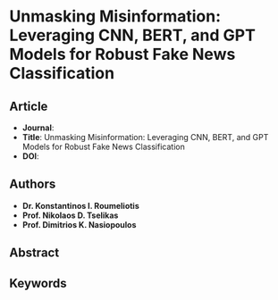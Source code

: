 # Unmasking Misinformation: Leveraging CNN, BERT, and GPT Models for Robust Fake News Classification

## Article
* **Journal**: 
* **Title**: Unmasking Misinformation: Leveraging CNN, BERT, and GPT Models for Robust Fake News Classification
* **DOI**: 

## Authors
* **Dr. Konstantinos I. Roumeliotis**
* **Prof. Nikolaos D. Tselikas**
* **Prof. Dimitrios K. Nasiopoulos**

## Abstract

## Keywords
